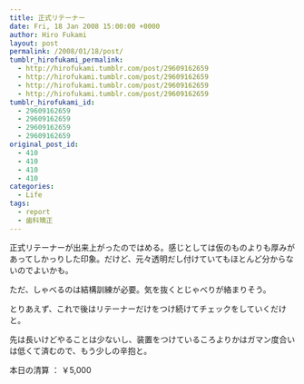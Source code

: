 ```yaml
---
title: 正式リテーナー
date: Fri, 18 Jan 2008 15:00:00 +0000
author: Hiro Fukami
layout: post
permalink: /2008/01/18/post/
tumblr_hirofukami_permalink:
  - http://hirofukami.tumblr.com/post/29609162659
  - http://hirofukami.tumblr.com/post/29609162659
  - http://hirofukami.tumblr.com/post/29609162659
  - http://hirofukami.tumblr.com/post/29609162659
tumblr_hirofukami_id:
  - 29609162659
  - 29609162659
  - 29609162659
  - 29609162659
original_post_id:
  - 410
  - 410
  - 410
  - 410
categories:
  - Life
tags:
  - report
  - 歯科矯正
---
```

<div class="section">
  <p>
    正式リテーナーが出来上がったのではめる。感じとしては仮のものよりも厚みがあってしかっりした印象。だけど、元々透明だし付けていてもほとんど分からないのでよいかも。
  </p>
  
  <p>
    ただ、しゃべるのは結構訓練が必要。気を抜くとじゃべりが絡まりそう。
  </p>
  
  <p>
    とりあえず、これで後はリテーナーだけをつけ続けてチェックをしていくだけと。
  </p>
  
  <p>
    先は長いけどやることは少ないし、装置をつけているころよりかはガマン度合いは低くて済むので、もう少しの辛抱と。
  </p>
  
  <p>
    本日の清算 ： ￥5,000
  </p>
</div>